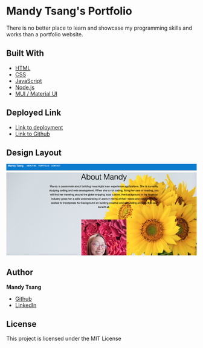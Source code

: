 # Mandy Tsang's Portfolio

There is no better place to learn and showcase my programming skills and works than a portfolio website.



## Built With

* [HTML](https://developer.mozilla.org/en-US/docs/Web/HTML)
* [CSS](https://developer.mozilla.org/en-US/docs/Web/CSS)
* [JavaScript](https://developer.mozilla.org/en-US/docs/Web/JavaScript)
* [Node.js](https://nodejs.org/en/)
* [MUI / Material UI](https://mui.com/)


## Deployed Link

- [Link to deployment](https://mandytsang007.github.io/new-portfolio/)
- [Link to Github](https://github.com/MANDYTSANG007/hmtportfolio)

## Design Layout


![alt text](screenshot.png)


## Author
**Mandy Tsang**

- [Github](https://github.com/MANDYTSANG007)
- [LinkedIn](https://www.linkedin.com/in/man-tsang-64308b22a/)

## License
This project is licensed under the MIT License
